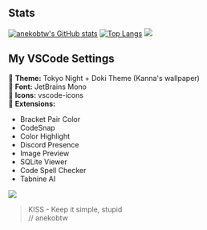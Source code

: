 ## Stats
[![anekobtw's GitHub stats](https://github-readme-stats.vercel.app/api?username=anekobtw&show_icons=true&theme=dracula)](https://github.com/anuraghazra/github-readme-stats)
[![Top Langs](https://github-readme-stats.vercel.app/api/top-langs/?username=anekobtw&theme=dracula)](https://github.com/anuraghazra/github-readme-stats)
![](https://github-readme-streak-stats.herokuapp.com/?user=anekobtw&theme=dracula&hide_border=false)<br/>

## My VSCode Settings
📕 **Theme:** Tokyo Night + Doki Theme (Kanna's wallpaper)\
📗 **Font:** JetBrains Mono\
📘 **Icons:** vscode-icons\
📙 **Extensions:**
- Bracket Pair Color
- CodeSnap
- Color Highlight
- Discord Presence
- Image Preview
- SQLite Viewer
- Code Spell Checker
- Tabnine AI

![](https://komarev.com/ghpvc/?username=anekobtw&label=Profile%20views&color=2d6ecf&style=flat)

> KISS - Keep it simple, stupid\
> // anekobtw
